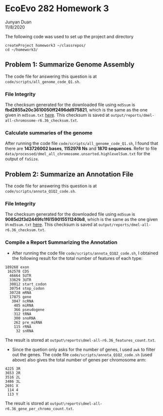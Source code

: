 # EcoEvo 282 Homework 3
Junyan Duan  
11/8/2020  

The following code was used to set up the project and directory

```
createProject homework3 ~/classrepos/     
cd ~/homework3/
```

## Problem 1: Summarize Genome Assembly
The code file for answering this question is at `code/scripts/all_genome_code_Q1.sh`. 
### File Integrity
The checksum generated for the downloaded file using `md5sum` is **fbd2855a20c3610050ff2496dd975821**, which is the same as the one given in `md5sum.txt` [here](ftp://ftp.flybase.net/genomes/dmel/current/fasta/md5sum.txt). This checksum is saved at `output/reports/dmel-all-chromosome-r6.36_checksum.txt`.
### Calculate summaries of the genome
After running the code file `code/scripts/all_genome_code_Q1.sh`, I found that there are **143726002 bases**, **1152978 Ns** and **1870 sequences**. Refer to file `data/processed/dmel_all_chromosome.unsorted.highlevelSum.txt` for the output of `faSize`.  
## Problem 2: Summarize an Annotation File
The code file for answering this question is at `code/scripts/annota_Q1Q2_code.sh`. 
### File Integrity
The checksum generated for the downloaded file using `md5sum` is
**9085d2f3d2449fc1f6159015511240b8**, which is the same as the one given in `md5sum.txt` [here](ftp://ftp.flybase.net/genomes/dmel/current/gtf/md5sum.txt). This checksum is saved at `output/reports/dmel-all-r6.36_checksum.txt`.
### Compile a Report Summarizing the Annotation
* After running the code file `code/scripts/annota_Q1Q2_code.sh`, I obtained the following result for the total number of features of each type: 

```
189268 exon
 162578 CDS
  46664 5UTR
  33629 3UTR
  30812 start_codon
  30754 stop_codon
  30728 mRNA
  17875 gene
   3047 ncRNA
    485 miRNA
    366 pseudogene
    312 tRNA
    300 snoRNA
    262 pre_miRNA
    115 rRNA
     32 snRNA
```
The result is stored at `output\reports\dmel-all-r6.36_features_count.txt`.  

* Since the quetion only asks for the number of genes, I used `awk` to filter out the genes. The code file `code/scripts/annota_Q1Q2_code.sh` (used above) also gives the total number of genes per chromosome arm:

```
4225 3R
3653 2R
3516 2L
3486 3L
2691 X
 114 4
 113 Y
```
The result is stored at `output\reports\dmel-all-r6.36_gene_per_chromo_count.txt`.  

